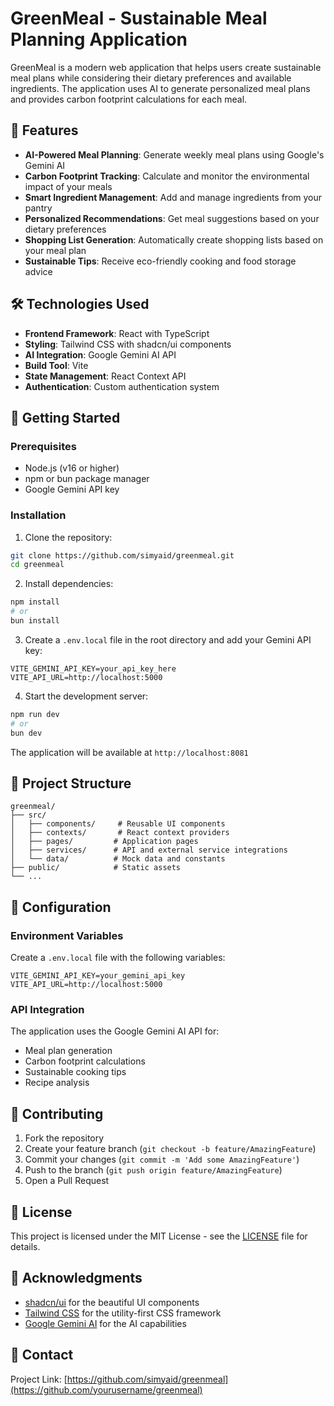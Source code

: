 # GreenMeal - Sustainable Meal Planning Application

GreenMeal is a modern web application that helps users create sustainable meal plans while considering their dietary preferences and available ingredients. The application uses AI to generate personalized meal plans and provides carbon footprint calculations for each meal.

## 🌟 Features

- **AI-Powered Meal Planning**: Generate weekly meal plans using Google's Gemini AI
- **Carbon Footprint Tracking**: Calculate and monitor the environmental impact of your meals
- **Smart Ingredient Management**: Add and manage ingredients from your pantry
- **Personalized Recommendations**: Get meal suggestions based on your dietary preferences
- **Shopping List Generation**: Automatically create shopping lists based on your meal plan
- **Sustainable Tips**: Receive eco-friendly cooking and food storage advice

## 🛠️ Technologies Used

- **Frontend Framework**: React with TypeScript
- **Styling**: Tailwind CSS with shadcn/ui components
- **AI Integration**: Google Gemini AI API
- **Build Tool**: Vite
- **State Management**: React Context API
- **Authentication**: Custom authentication system

## 🚀 Getting Started

### Prerequisites

- Node.js (v16 or higher)
- npm or bun package manager
- Google Gemini API key

### Installation

1. Clone the repository:
```bash
git clone https://github.com/simyaid/greenmeal.git
cd greenmeal
```

2. Install dependencies:
```bash
npm install
# or
bun install
```

3. Create a `.env.local` file in the root directory and add your Gemini API key:
```
VITE_GEMINI_API_KEY=your_api_key_here
VITE_API_URL=http://localhost:5000
```

4. Start the development server:
```bash
npm run dev
# or
bun dev
```

The application will be available at `http://localhost:8081`

## 📁 Project Structure

```
greenmeal/
├── src/
│   ├── components/     # Reusable UI components
│   ├── contexts/       # React context providers
│   ├── pages/         # Application pages
│   ├── services/      # API and external service integrations
│   └── data/          # Mock data and constants
├── public/            # Static assets
└── ...
```

## 🔧 Configuration

### Environment Variables

Create a `.env.local` file with the following variables:

```env
VITE_GEMINI_API_KEY=your_gemini_api_key
VITE_API_URL=http://localhost:5000
```

### API Integration

The application uses the Google Gemini AI API for:
- Meal plan generation
- Carbon footprint calculations
- Sustainable cooking tips
- Recipe analysis

## 🤝 Contributing

1. Fork the repository
2. Create your feature branch (`git checkout -b feature/AmazingFeature`)
3. Commit your changes (`git commit -m 'Add some AmazingFeature'`)
4. Push to the branch (`git push origin feature/AmazingFeature`)
5. Open a Pull Request

## 📝 License

This project is licensed under the MIT License - see the [LICENSE](LICENSE) file for details.

## 🙏 Acknowledgments

- [shadcn/ui](https://ui.shadcn.com/) for the beautiful UI components
- [Tailwind CSS](https://tailwindcss.com/) for the utility-first CSS framework
- [Google Gemini AI](https://ai.google.dev/) for the AI capabilities

## 📧 Contact

Project Link: [https://github.com/simyaid/greenmeal](https://github.com/yourusername/greenmeal)
